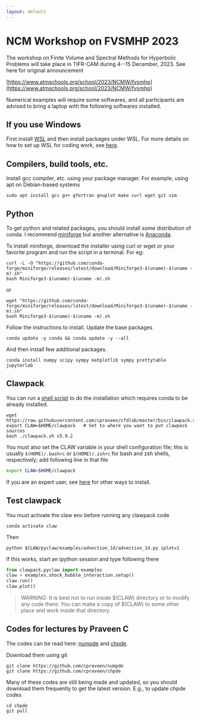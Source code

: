 ```yaml
---
layout: default
---
```


# NCM Workshop on FVSMHP 2023

The workshop on Finite Volume and Spectral Methods for Hyperbolic Problems will take place in TIFR-CAM during 4--15 December, 2023. See here for original announcement

[https://www.atmschools.org/school/2023/NCMW/fvsmhp](https://www.atmschools.org/school/2023/NCMW/fvsmhp)  

Numerical examples will require some softwares, and all participants are advised to bring a laptop with the following softwares installed.

## If you use Windows

First install [WSL](https://learn.microsoft.com/en-us/windows/wsl/install) and then install packages under WSL. For more details on how to set up WSL for coding work, see [here](https://learn.microsoft.com/en-us/windows/wsl/setup/environment).

## Compilers, build tools, etc.

Install gcc compiler, etc. using your package manager. For example, using apt on Debian-based systems

```shell
sudo apt install gcc g++ gfortran gnuplot make curl wget git vim
```

## Python

To get python and related packages, you should install some distribution of conda. I recommend [miniforge](https://conda-forge.org/miniforge/) but another alternative is [Anaconda](https://www.anaconda.com/download).

To install miniforge, download the installer using curl or wget or your favorite program and run the script in a terminal. For eg:

```shell
curl -L -O "https://github.com/conda-forge/miniforge/releases/latest/download/Miniforge3-$(uname)-$(uname -m).sh"
bash Miniforge3-$(uname)-$(uname -m).sh
```

or

```shell
wget "https://github.com/conda-forge/miniforge/releases/latest/download/Miniforge3-$(uname)-$(uname -m).sh"
bash Miniforge3-$(uname)-$(uname -m).sh
```

Follow the instructions to install. Update the base packages

```
conda update -y conda && conda update -y --all
```

And then install few additional packages.

```shell
conda install numpy scipy sympy matplotlib sympy prettytable jupyterlab
```

## Clawpack

You can run a [shell script](https://github.com/cpraveen/cfdlab/blob/master/bin/clawpack.sh) to do the installation which requires conda to be already installed.

```shell
wget https://raw.githubusercontent.com/cpraveen/cfdlab/master/bin/clawpack.sh
export CLAW=$HOME/clawpack   # Set to where you want to put clawpack sources
bash ./clawpack.sh v5.9.2
```

You must also set the CLAW variable in your shell configuration file; this is usually `$(HOME)/.bashrc` or `$(HOME)/.zshrc` for bash and zsh shells, respectively; add following line in that file

```bash
export CLAW=$HOME/clawpack
```

If you are an expert user, see [here](comp/clawpack.html) for other ways to install.

## Test clawpack

You must activate the claw env before running any clawpack code

```shell
conda activate claw
```

Then

```shell
python $CLAW/pyclaw/examples/advection_1d/advection_1d.py iplot=1
```

If this works, start an ipython session and type following there

```python
from clawpack.pyclaw import examples
claw = examples.shock_bubble_interaction.setup()
claw.run()
claw.plot()
```

> WARNING: It is best not to run inside $(CLAW) directory or to modify any code there. You can make a copy of $(CLAW) to some other place and work inside that directory.

## Codes for lectures by Praveen C

The codes can be read here: [numpde](https://github.com/cpraveen/numpde) and [chpde](https://github.com/cpraveen/chpde).

Download them using git

```shell
git clone https://github.com/cpraveen/numpde
git clone https://github.com/cpraveen/chpde
```

Many of these codes are still being made and updated, so you should download them frequently to get the latest version. E.g., to update chpde codes

```shell
cd chpde
git pull
```
